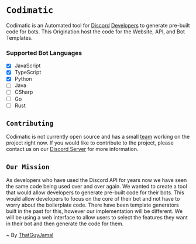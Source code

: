 # `Codimatic`

Codimatic is an Automated tool for [Discord](https://discord.com/) [Developers](https://discord.com/developers/docs/intro) to generate pre-built code for bots. This Origination host the code for the Website, API, and Bot Templates.

### Supported Bot Languages

- [x] JavaScript
- [x] TypeScript
- [x] Python
- [ ] Java
- [ ] CSharp
- [ ] Go
- [ ] Rust

## `Contributing`

Codimatic is not currently open source and has a small [team](https://github.com/orgs/codimatic-org/people) working on the project right now. If you would like to contribute to the project, please contact us on our [Discord Server]() for more information.

## `Our Mission`

As developers who have used the Discord API for years now we have seen the same code being used over and over again. We wanted to create a tool that would allow developers to generate pre-built code for their bots. This would allow developers to focus on the core of their bot and not have to worry about the boilerplate code. There have been template generators built in the past for this, however our implementation will be different. We will be using a web interface to allow users to select the features they want in their bot and then generate the code for them.

~ By [ThatGuyJamal](https://github.com/ThatGuyJamal)
